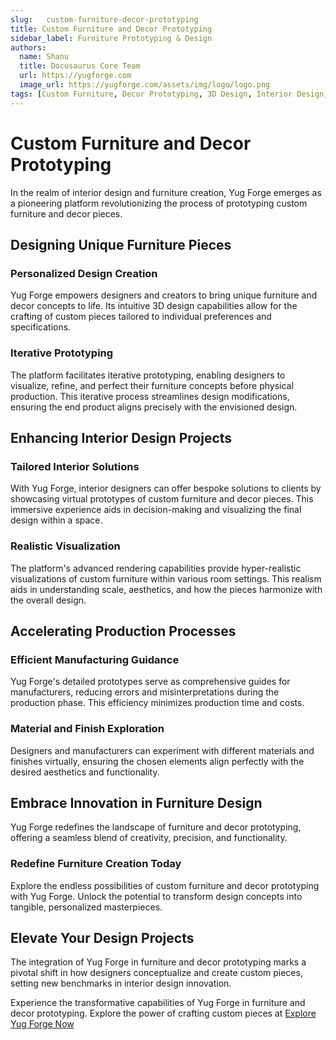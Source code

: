 ```yaml
---
slug:   custom-furniture-decor-prototyping
title: Custom Furniture and Decor Prototyping
sidebar_label: Furniture Prototyping & Design
authors:
  name: Shanu
  title: Docusaurus Core Team
  url: https://yugforge.com
  image_url: https://yugforge.com/assets/img/logo/logo.png
tags: [Custom Furniture, Decor Prototyping, 3D Design, Interior Design, Yug Forge, docusaurus]
---
```


# Custom Furniture and Decor Prototyping

In the realm of interior design and furniture creation, Yug Forge emerges as a pioneering platform revolutionizing the process of prototyping custom furniture and decor pieces.

## Designing Unique Furniture Pieces

### Personalized Design Creation

Yug Forge empowers designers and creators to bring unique furniture and decor concepts to life. Its intuitive 3D design capabilities allow for the crafting of custom pieces tailored to individual preferences and specifications.

### Iterative Prototyping

The platform facilitates iterative prototyping, enabling designers to visualize, refine, and perfect their furniture concepts before physical production. This iterative process streamlines design modifications, ensuring the end product aligns precisely with the envisioned design.

## Enhancing Interior Design Projects

### Tailored Interior Solutions

With Yug Forge, interior designers can offer bespoke solutions to clients by showcasing virtual prototypes of custom furniture and decor pieces. This immersive experience aids in decision-making and visualizing the final design within a space.

### Realistic Visualization

The platform's advanced rendering capabilities provide hyper-realistic visualizations of custom furniture within various room settings. This realism aids in understanding scale, aesthetics, and how the pieces harmonize with the overall design.

## Accelerating Production Processes

### Efficient Manufacturing Guidance

Yug Forge's detailed prototypes serve as comprehensive guides for manufacturers, reducing errors and misinterpretations during the production phase. This efficiency minimizes production time and costs.

### Material and Finish Exploration

Designers and manufacturers can experiment with different materials and finishes virtually, ensuring the chosen elements align perfectly with the desired aesthetics and functionality.

## Embrace Innovation in Furniture Design

Yug Forge redefines the landscape of furniture and decor prototyping, offering a seamless blend of creativity, precision, and functionality.

### Redefine Furniture Creation Today

Explore the endless possibilities of custom furniture and decor prototyping with Yug Forge. Unlock the potential to transform design concepts into tangible, personalized masterpieces.

## Elevate Your Design Projects

The integration of Yug Forge in furniture and decor prototyping marks a pivotal shift in how designers conceptualize and create custom pieces, setting new benchmarks in interior design innovation.

Experience the transformative capabilities of Yug Forge in furniture and decor prototyping. Explore the power of crafting custom pieces at [Explore Yug Forge Now](https://www.yugforge.com)
